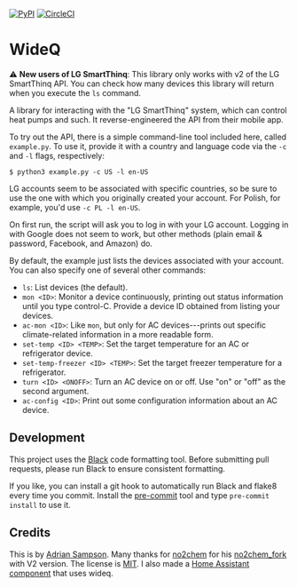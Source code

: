 [![PyPI](https://img.shields.io/pypi/v/wideq.svg)](https://pypi.org/project/wideq/)
[![CircleCI](https://circleci.com/gh/sampsyo/wideq.svg?style=svg)](https://circleci.com/gh/sampsyo/wideq)

WideQ
=====

:warning: **New users of LG SmartThinq**: This library only works with v2 of the LG SmartThinq API. You can check how many devices this library will return when you execute the `ls` command.

A library for interacting with the "LG SmartThinq" system, which can control heat pumps and such. It reverse-engineered the API from their mobile app.

To try out the API, there is a simple command-line tool included here, called `example.py`.
To use it, provide it with a country and language code via the `-c` and `-l` flags, respectively:

    $ python3 example.py -c US -l en-US

LG accounts seem to be associated with specific countries, so be sure to use the one with which you originally created your account.
For Polish, for example, you'd use `-c PL -l en-US`.

On first run, the script will ask you to log in with your LG account.
Logging in with Google does not seem to work, but other methods (plain email & password, Facebook, and Amazon) do. 

By default, the example just lists the devices associated with your account.
You can also specify one of several other commands:

* `ls`: List devices (the default).
* `mon <ID>`: Monitor a device continuously, printing out status information until you type control-C. Provide a device ID obtained from listing your devices.
* `ac-mon <ID>`: Like `mon`, but only for AC devices---prints out specific climate-related information in a more readable form.
* `set-temp <ID> <TEMP>`: Set the target temperature for an AC or refrigerator device.
* `set-temp-freezer <ID> <TEMP>`: Set the target freezer temperature for a refrigerator.
* `turn <ID> <ONOFF>`: Turn an AC device on or off. Use "on" or "off" as the second argument.
* `ac-config <ID>`: Print out some configuration information about an AC device.

Development
-----------

This project uses the [Black][] code formatting tool. Before submitting pull requests, please run Black to ensure consistent formatting.

If you like, you can install a git hook to automatically run Black and flake8 every time you commit. Install the [pre-commit][] tool and type `pre-commit install` to use it.

Credits
-------

This is by [Adrian Sampson][adrian].
Many thanks for [no2chem] for his [no2chem_fork] with V2 version.
The license is [MIT][].
I also made a [Home Assistant component][hass-smartthinq] that uses wideq.

[hass-smartthinq]: https://github.com/sampsyo/hass-smartthinq
[adrian]: https://github.com/sampsyo
[no2chem]: https://github.com/no2chem
[no2chem_fork]: https://github.com/no2chem/wideq
[mit]: https://opensource.org/licenses/MIT
[black]: https://github.com/psf/black
[pre-commit]: https://pre-commit.com/
